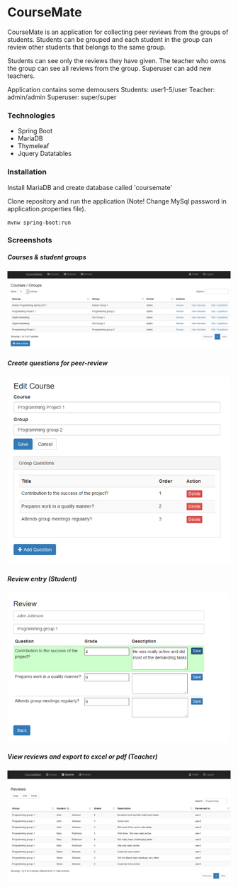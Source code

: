 # CourseMate

CourseMate is an application for collecting peer reviews from the groups of students. Students can be grouped and each student in the group can review other students that belongs to the same group.

Students can see only the reviews they have given. The teacher who owns the group can see all reviews from the group. Superuser can add new teachers.

Application contains some demousers
Students: user1-5/user
Teacher: admin/admin
Superuser: super/super

### Technologies
- Spring Boot
- MariaDB
- Thymeleaf
- Jquery Datatables

### Installation

Install MariaDB and create database called 'coursemate'

Clone repository and run the application (Note! Change MySql password in application.properties file).

    mvnw spring-boot:run

### Screenshots

##### Courses & student groups

![Screenshot](https://github.com/juhahinkula/juhahinkula.github.io/blob/master/img/coursemate_groups.png)

##### Create questions for peer-review

![Screenshot](https://github.com/juhahinkula/juhahinkula.github.io/blob/master/img/coursemate_questions.png)

##### Review entry (Student)

![Screenshot](https://github.com/juhahinkula/juhahinkula.github.io/blob/master/img/coursemate_peerreview.png)

##### View reviews and export to excel or pdf (Teacher)

![Screenshot](https://github.com/juhahinkula/juhahinkula.github.io/blob/master/img/coursemate_review.png)
